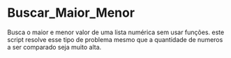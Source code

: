 # Buscar_Maior_Menor
Busca o maior e menor valor de uma lista numérica sem usar funções. este script resolve esse tipo de problema mesmo que a quantidade de numeros a ser comparado seja muito alta.
